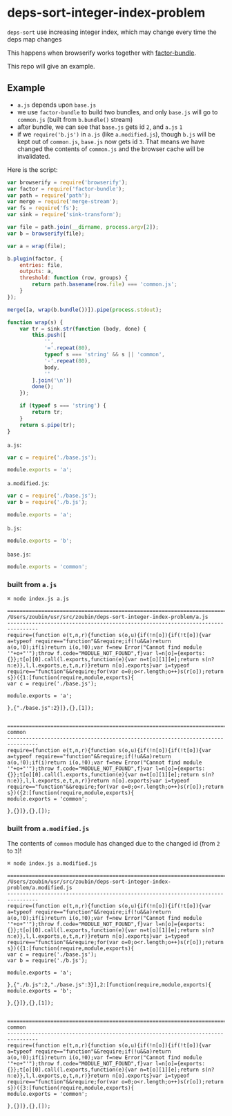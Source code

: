 # deps-sort-integer-index-problem
`deps-sort` use increasing integer index, which may change every time the deps map changes

This happens when browserify works together with [factor-bundle](https://www.npmjs.com/package/factor-bundle).

This repo will give an example.

## Example

* `a.js` depends upon `base.js`
* we use `factor-bundle` to build two bundles, and only `base.js` will go to `common.js` (built from `b.bundle()` stream)
* after bundle, we can see that `base.js` gets id `2`, and `a.js` `1`
* if we `require('b.js')` in `a.js` (like `a.modified.js`), though `b.js` will be kept out of `common.js`, `base.js` now gets id `3`. That means we have changed the contents of `common.js` and the browser cache will be invalidated.

Here is the script:

```javascript
var browserify = require('browserify');
var factor = require('factor-bundle');
var path = require('path');
var merge = require('merge-stream');
var fs = require('fs');
var sink = require('sink-transform');

var file = path.join(__dirname, process.argv[2]);
var b = browserify(file);

var a = wrap(file);

b.plugin(factor, {
    entries: file,
    outputs: a,
    threshold: function (row, groups) {
        return path.basename(row.file) === 'common.js';
    }
});

merge([a, wrap(b.bundle())]).pipe(process.stdout);

function wrap(s) {
    var tr = sink.str(function (body, done) {
        this.push([
            '',
            '='.repeat(80),
            typeof s === 'string' && s || 'common',
            '-'.repeat(80),
            body,
            ''
        ].join('\n'))
        done();
    });

    if (typeof s === 'string') {
        return tr;
    }
    return s.pipe(tr);
}
```

`a.js`:

```javascript
var c = require('./base.js');

module.exports = 'a';
```

`a.modified.js`:

```javascript
var c = require('./base.js');
var b = require('./b.js');

module.exports = 'a';
```

`b.js`:

```javascript
module.exports = 'b';
```

`base.js`:

```javascript
module.exports = 'common';
```


### built from `a.js`

```
⌘ node index.js a.js

================================================================================
/Users/zoubin/usr/src/zoubin/deps-sort-integer-index-problem/a.js
--------------------------------------------------------------------------------
require=(function e(t,n,r){function s(o,u){if(!n[o]){if(!t[o]){var a=typeof require=="function"&&require;if(!u&&a)return a(o,!0);if(i)return i(o,!0);var f=new Error("Cannot find module '"+o+"'");throw f.code="MODULE_NOT_FOUND",f}var l=n[o]={exports:{}};t[o][0].call(l.exports,function(e){var n=t[o][1][e];return s(n?n:e)},l,l.exports,e,t,n,r)}return n[o].exports}var i=typeof require=="function"&&require;for(var o=0;o<r.length;o++)s(r[o]);return s})({1:[function(require,module,exports){
var c = require('./base.js');

module.exports = 'a';

},{"./base.js":2}]},{},[1]);


================================================================================
common
--------------------------------------------------------------------------------
require=(function e(t,n,r){function s(o,u){if(!n[o]){if(!t[o]){var a=typeof require=="function"&&require;if(!u&&a)return a(o,!0);if(i)return i(o,!0);var f=new Error("Cannot find module '"+o+"'");throw f.code="MODULE_NOT_FOUND",f}var l=n[o]={exports:{}};t[o][0].call(l.exports,function(e){var n=t[o][1][e];return s(n?n:e)},l,l.exports,e,t,n,r)}return n[o].exports}var i=typeof require=="function"&&require;for(var o=0;o<r.length;o++)s(r[o]);return s})({2:[function(require,module,exports){
module.exports = 'common';

},{}]},{},[]);
```

### built from `a.modified.js`
The contents of `common` module has changed due to the changed id (from `2` to `3`)!

```
⌘ node index.js a.modified.js

================================================================================
/Users/zoubin/usr/src/zoubin/deps-sort-integer-index-problem/a.modified.js
--------------------------------------------------------------------------------
require=(function e(t,n,r){function s(o,u){if(!n[o]){if(!t[o]){var a=typeof require=="function"&&require;if(!u&&a)return a(o,!0);if(i)return i(o,!0);var f=new Error("Cannot find module '"+o+"'");throw f.code="MODULE_NOT_FOUND",f}var l=n[o]={exports:{}};t[o][0].call(l.exports,function(e){var n=t[o][1][e];return s(n?n:e)},l,l.exports,e,t,n,r)}return n[o].exports}var i=typeof require=="function"&&require;for(var o=0;o<r.length;o++)s(r[o]);return s})({1:[function(require,module,exports){
var c = require('./base.js');
var b = require('./b.js');

module.exports = 'a';

},{"./b.js":2,"./base.js":3}],2:[function(require,module,exports){
module.exports = 'b';

},{}]},{},[1]);


================================================================================
common
--------------------------------------------------------------------------------
require=(function e(t,n,r){function s(o,u){if(!n[o]){if(!t[o]){var a=typeof require=="function"&&require;if(!u&&a)return a(o,!0);if(i)return i(o,!0);var f=new Error("Cannot find module '"+o+"'");throw f.code="MODULE_NOT_FOUND",f}var l=n[o]={exports:{}};t[o][0].call(l.exports,function(e){var n=t[o][1][e];return s(n?n:e)},l,l.exports,e,t,n,r)}return n[o].exports}var i=typeof require=="function"&&require;for(var o=0;o<r.length;o++)s(r[o]);return s})({3:[function(require,module,exports){
module.exports = 'common';

},{}]},{},[]);
```

